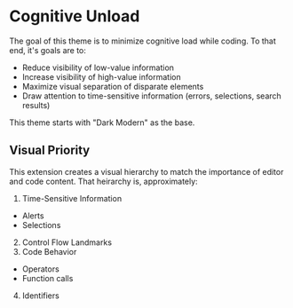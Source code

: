 # Cognitive Unload

The goal of this theme is to minimize cognitive load while coding. To that end, it's goals are to:

- Reduce visibility of low-value information
- Increase visibility of high-value information
- Maximize visual separation of disparate elements
- Draw attention to time-sensitive information (errors, selections, search results)

This theme starts with "Dark Modern" as the base.

## Visual Priority

This extension creates a visual hierarchy to match the importance of editor and code content. That heirarchy is, approximately:

1. Time-Sensitive Information
  - Alerts
  - Selections
2. Control Flow Landmarks
3. Code Behavior
  - Operators
  - Function calls
4. Identifiers
